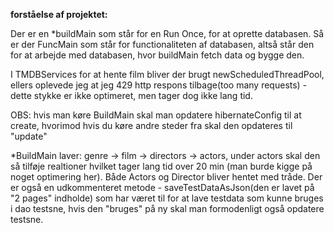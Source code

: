**forståelse af projektet:**

Der er en *buildMain som står for en Run Once, for at oprette databasen. Så er der FuncMain som står for functionaliteten af databasen, altså står den for at arbejde med databasen, hvor buildMain fetch data og bygge den.

I TMDBServices for at hente film bliver der brugt newScheduledThreadPool, ellers oplevede jeg at jeg 429 http respons tilbage(too many requests) - dette stykke er ikke optimeret, men tager dog ikke lang tid.

OBS: hvis man køre BuildMain skal man opdatere hibernateConfig til at create, hvorimod hvis du køre andre steder fra skal den opdateres til "update"

*BuildMain laver: genre -> film -> directors -> actors, under actors skal den så tilføje realtioner hvilket tager lang tid over 20 min (man burde kigge på noget optimering her).
Både Actors og Director bliver hentet med tråde.
Der er også en udkommenteret metode - saveTestDataAsJson(den er lavet på "2 pages" indholde) som har været til for at lave testdata som kunne bruges i dao testsne, hvis den "bruges" på ny skal man formodenligt også opdatere testsne.
